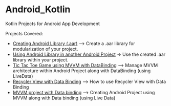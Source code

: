# Android_Kotlin
Kotlin Projects for Android App Development

Projects Covered:
- [Creating Android Library (.aar)](https://github.com/pranmar93/Android_Kotlin/tree/master/KotlinLibrary) --> Create a .aar library for modularization of your project.
- [Using Android Library in another Android Project](https://github.com/pranmar93/Android_Kotlin/tree/master/UseKotlinLibrary)  -> Use the created .aar library within your project.
- [Tic Tac Toe Game using MVVM with DataBinding](https://github.com/pranmar93/Android_Kotlin/tree/master/TicTacToe) --> Manage MVVM architecture within Android Project along with DataBinding (using LiveData)
- [Recycler View with Data Binding](https://github.com/pranmar93/Android_Kotlin/tree/master/RecyclerView%20Databinding) --> How to use Recycler View with Data Binding
- [MVVM project with Data binding](https://github.com/pranmar93/Android_Kotlin/tree/master/MVVM%20Databinding) --> Creating Android Project using MVVM along with Data binding (using Live Data)
